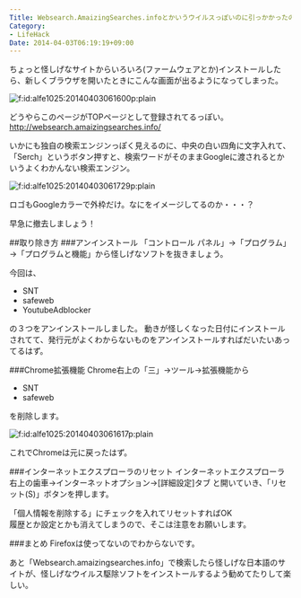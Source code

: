 ```yaml
---
Title: Websearch.AmaizingSearches.infoとかいうウイルスっぽいのに引っかかったので解決方法
Category:
- LifeHack
Date: 2014-04-03T06:19:19+09:00
---
```



ちょっと怪しげなサイトからいろいろ(ファームウェアとか)インストールしたら、新しくブラウザを開いたときにこんな画面が出るようになってしまった。
<p><span itemscope itemtype="http://schema.org/Photograph"><img src="http://cdn-ak.f.st-hatena.com/images/fotolife/a/alfe1025/20140403/20140403061600.png" alt="f:id:alfe1025:20140403061600p:plain" title="f:id:alfe1025:20140403061600p:plain" class="hatena-fotolife" itemprop="image"></span></p>


どうやらこのページがTOPページとして登録されてるっぽい。
http://websearch.amaizingsearches.info/

いかにも独自の検索エンジンっぽく見えるのに、中央の白い四角に文字入れて、「Serch」というボタン押すと、検索ワードがそのままGoogleに渡されるとかいうよくわかんない検索エンジン。

<p><span itemscope itemtype="http://schema.org/Photograph"><img src="http://cdn-ak.f.st-hatena.com/images/fotolife/a/alfe1025/20140403/20140403061729.png" alt="f:id:alfe1025:20140403061729p:plain" title="f:id:alfe1025:20140403061729p:plain" class="hatena-fotolife" itemprop="image"></span></p>
ロゴもGoogleカラーで外枠だけ。なにをイメージしてるのか・・・？


早急に撤去しましょう！

##取り除き方
###アンインストール
「コントロール パネル」→「プログラム」→「プログラムと機能」から怪しげなソフトを抜きましょう。

今回は、

 - SNT
 - safeweb
 - YoutubeAdblocker

の３つをアンインストールしました。
動きが怪しくなった日付にインストールされてて、発行元がよくわからないものをアンインストールすればだいたいあってるはず。

###Chrome拡張機能
Chrome右上の「三」→ツール→拡張機能から

 - SNT
 - safeweb

を削除します。
<p><span itemscope itemtype="http://schema.org/Photograph"><img src="http://cdn-ak.f.st-hatena.com/images/fotolife/a/alfe1025/20140403/20140403061617.png" alt="f:id:alfe1025:20140403061617p:plain" title="f:id:alfe1025:20140403061617p:plain" class="hatena-fotolife" itemprop="image"></span></p>


これでChromeは元に戻ったはず。

###インターネットエクスプローラのリセット
インターネットエクスプローラ右上の歯車→インターネットオプション→[詳細設定]タブ と開いていき、「リセット(S)」ボタンを押します。

「個人情報を削除する」にチェックを入れてリセットすればOK  
履歴とか設定とかも消えてしまうので、そこは注意をお願いします。

###まとめ
Firefoxは使ってないのでわからないです。

あと「Websearch.amaizingsearches.info」で検索したら怪しげな日本語のサイトが、怪しげなウイルス駆除ソフトをインストールするよう勧めてたりして楽しい。
